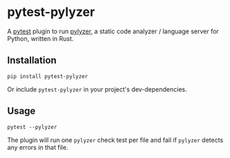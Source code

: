 # pytest-pylyzer

A [pytest](https://docs.pytest.org/en/stable/) plugin to run [pylyzer](https://github.com/mtshiba/pylyzer), a static code analyzer / language server for Python, written in Rust.

## Installation

```
pip install pytest-pylyzer
```
Or include `pytest-pylyzer` in your project's dev-dependencies.

## Usage

```
pytest --pylyzer
```
The plugin will run one `pylyzer` check test per file and fail if `pylyzer` detects any errors in that file.
